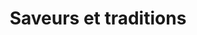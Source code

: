 ---
title: "Saveurs et traditions"
url: /belmont-de-la-loire/saveurs-et-traditions/
shop: Bäckerei
---